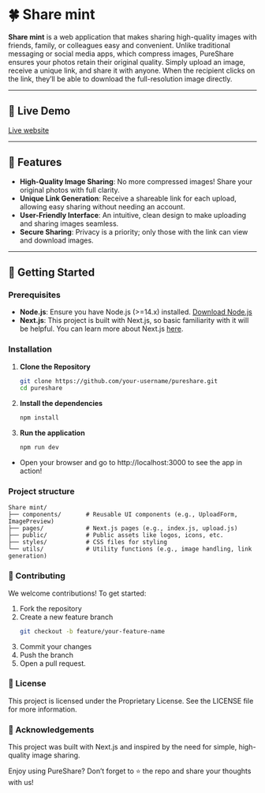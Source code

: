 # 🍀 Share mint

**Share mint** is a web application that makes sharing high-quality images with friends, family, or colleagues easy and convenient. Unlike traditional messaging or social media apps, which compress images, PureShare ensures your photos retain their original quality. Simply upload an image, receive a unique link, and share it with anyone. When the recipient clicks on the link, they’ll be able to download the full-resolution image directly.

---

## 🔗 Live Demo
[Live website](https://share-mint.vercel.app/)

---

## 🌟 Features
- **High-Quality Image Sharing**: No more compressed images! Share your original photos with full clarity.
- **Unique Link Generation**: Receive a shareable link for each upload, allowing easy sharing without needing an account.
- **User-Friendly Interface**: An intuitive, clean design to make uploading and sharing images seamless.
- **Secure Sharing**: Privacy is a priority; only those with the link can view and download images.
  
---

## 🚀 Getting Started

### Prerequisites
- **Node.js**: Ensure you have Node.js (>=14.x) installed. [Download Node.js](https://nodejs.org/)
- **Next.js**: This project is built with Next.js, so basic familiarity with it will be helpful. You can learn more about Next.js [here](https://nextjs.org/).

### Installation

1. **Clone the Repository**
   ```bash
   git clone https://github.com/your-username/pureshare.git
   cd pureshare

2. **Install the dependencies**
    ```bash
    npm install

3. **Run the application**
    ```bash
    npm run dev

- Open your browser and go to http://localhost:3000 to see the app in action!

### Project structure
    Share mint/
    ├── components/       # Reusable UI components (e.g., UploadForm, ImagePreview)
    ├── pages/            # Next.js pages (e.g., index.js, upload.js)
    ├── public/           # Public assets like logos, icons, etc.
    ├── styles/           # CSS files for styling
    └── utils/            # Utility functions (e.g., image handling, link generation)

### 🤝 Contributing
We welcome contributions! To get started:

1. Fork the repository
2. Create a new feature branch
    ```bash
    git checkout -b feature/your-feature-name

3. Commit your changes
4. Push the branch
5. Open a pull request.

### 📄 License
This project is licensed under the Proprietary License. See the LICENSE file for more information.

### 📝 Acknowledgements
This project was built with Next.js and inspired by the need for simple, high-quality image sharing.

Enjoy using PureShare? Don’t forget to ⭐ the repo and share your thoughts with us!
